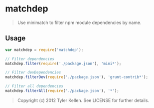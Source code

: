 # matchdep
> Use minimatch to filter npm module dependencies by name.

## Usage

```js
var matchdep = require('matchdep');

// Filter dependencies
matchdep.filter(require('./package.json'), 'mini*');

// Filter devDependencies
matchdep.filterDev(require('./package.json'), 'grunt-contrib*');

// Filter all dependencies
matchdep.filterAll(require('./package.json'), '*');
```

> Copyright (c) 2012 Tyler Kellen. See LICENSE for further details.

